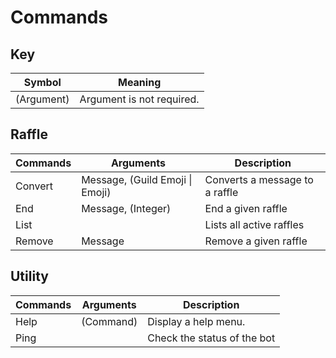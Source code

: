 # Commands

## Key 
| Symbol      | Meaning                        |
| ----------- | ------------------------------ |
| (Argument)  | Argument is not required.      |

## Raffle
| Commands | Arguments                       | Description                    |
| -------- | ------------------------------- | ------------------------------ |
| Convert  | Message, (Guild Emoji \| Emoji) | Converts a message to a raffle |
| End      | Message, (Integer)              | End a given raffle             |
| List     |                                 | Lists all active raffles       |
| Remove   | Message                         | Remove a given raffle          |

## Utility
| Commands | Arguments | Description                 |
| -------- | --------- | --------------------------- |
| Help     | (Command) | Display a help menu.        |
| Ping     |           | Check the status of the bot |

